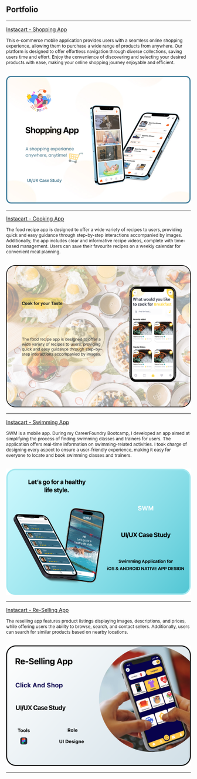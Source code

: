 ## Portfolio

---
[Instacart - Shopping App](https://www.behance.net/gallery/189225007/Shopping-App)

<p style="font-size: 12px"> This e-commerce mobile application provides users with a seamless online shopping experience, allowing them to purchase a wide range of products from anywhere. Our platform is designed to offer effortless navigation through diverse collections, saving users time and effort. Enjoy the convenience of discovering and selecting your desired products with ease, making your online shopping journey enjoyable and efficient. </p>

<br>
 <img src="images/Shopping.jpg"/> 
 


---
[Instacart - Cooking App]([https://github.com/MounikaAchchannagari/Rockbuster](https://www.behance.net/gallery/188944747/Recipe-App-Case-study))

<p style="font-size: 12px">The food recipe app is designed to offer a wide variety of recipes to users, providing quick and easy guidance through step-by-step interactions accompanied by images. 
Additionally, the app includes clear and informative recipe videos, complete with time-based management. Users can save their favourite recipes on a weekly calendar for convenient meal planning. </p>

<br>
 <img src="images/Cooking.png"/>  



---
[Instacart - Swimming App]([[https://github.com/MounikaAchchannagari/Rockbuster](https://www.behance.net/gallery/188944747/Recipe-App-Case-study](https://www.behance.net/gallery/189227747/Swimming-App)))

<p style="font-size: 12px">SWM is a mobile app. During my CareerFoundry Bootcamp, I developed an app aimed at simplifying the process of finding swimming classes and trainers for users. The application offers real-time information on swimming-related activities. I took charge of designing every aspect to ensure a user-friendly experience, making it easy for everyone to locate and book swimming classes and trainers. </p>

<br>
 <img src="images/Swm.png"/>  



---
[Instacart - Re-Selling App]([[[https://github.com/MounikaAchchannagari/Rockbuster](https://www.behance.net/gallery/188944747/Recipe-App-Case-study](https://www.behance.net/gallery/189227747/Swimming-App))](https://www.behance.net/gallery/188951419/Re-Selling-App))

<p style="font-size: 12px">
The reselling app features product listings displaying images, descriptions, and prices, while offering users the ability to browse, search, and contact sellers. Additionally, users can search for similar products based on nearby locations. </p>

<br>
 <img src="images/Frame 1.png"/>

 
   
 
 
 
 ---
